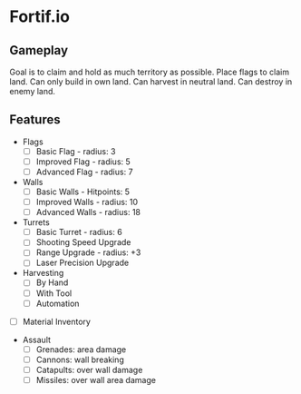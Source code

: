 # Fortif.io

## Gameplay
Goal is to claim and hold as much territory as possible.
Place flags to claim land.
Can only build in own land.
Can harvest in neutral land.
Can destroy in enemy land.

## Features
- Flags
    - [ ] Basic Flag - radius: 3
    - [ ] Improved Flag - radius: 5
    - [ ] Advanced Flag - radius: 7
- Walls
    - [ ] Basic Walls - Hitpoints: 5
    - [ ] Improved Walls - radius: 10
    - [ ] Advanced Walls - radius: 18
- Turrets
    - [ ] Basic Turret - radius: 6
    - [ ] Shooting Speed Upgrade
    - [ ] Range Upgrade - radius: +3
    - [ ] Laser Precision Upgrade
- Harvesting
    - [ ] By Hand
    - [ ] With Tool
    - [ ] Automation
- [ ] Material Inventory
- Assault
    - [ ] Grenades: area damage
    - [ ] Cannons: wall breaking
    - [ ] Catapults: over wall damage
    - [ ] Missiles: over wall area damage